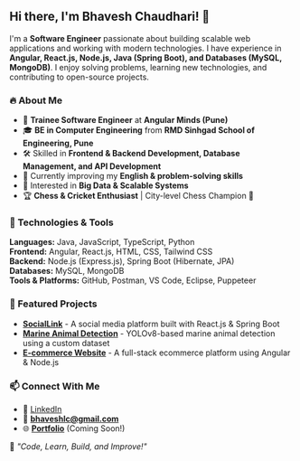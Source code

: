 ## Hi there, I'm Bhavesh Chaudhari! 👋

I'm a **Software Engineer** passionate about building scalable web applications and working with modern technologies. I have experience in **Angular, React.js, Node.js, Java (Spring Boot), and Databases (MySQL, MongoDB)**. I enjoy solving problems, learning new technologies, and contributing to open-source projects.

### 🔥 About Me
- 💼 **Trainee Software Engineer** at **Angular Minds (Pune)**
- 🎓 **BE in Computer Engineering** from **RMD Sinhgad School of Engineering, Pune**
- 🛠️ Skilled in **Frontend & Backend Development, Database Management, and API Development**
- 🌱 Currently improving my **English & problem-solving skills**
- 🚀 Interested in **Big Data & Scalable Systems**
- 🏆 **Chess & Cricket Enthusiast** | City-level Chess Champion 🏅

### 🚀 Technologies & Tools

**Languages:** Java, JavaScript, TypeScript, Python  
**Frontend:** Angular, React.js, HTML, CSS, Tailwind CSS  
**Backend:** Node.js (Express.js), Spring Boot (Hibernate, JPA)  
**Databases:** MySQL, MongoDB  
**Tools & Platforms:** GitHub, Postman, VS Code, Eclipse, Puppeteer  

### 📌 Featured Projects

- **[SocialLink](https://github.com/bhaveshLC/SocialLink)** - A social media platform built with React.js & Spring Boot
- **[Marine Animal Detection](https://github.com/bhaveshLC/Marine-Detection)** - YOLOv8-based marine animal detection using a custom dataset
- **[E-commerce Website](https://github.com/bhaveshLC/Ecommerce-Angular)** - A full-stack ecommerce platform using Angular & Node.js

### 📫 Connect With Me
- 🔗 [LinkedIn](https://www.linkedin.com/in/bhavesh-chaudhari)  
- 📧 **bhaveshlc@gmail.com**  
- 🌐 **[Portfolio](#)** (Coming Soon!)

🔹 _"Code, Learn, Build, and Improve!"_
